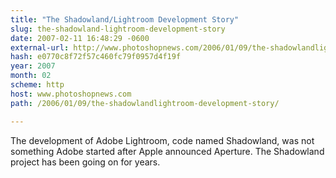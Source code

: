 ```yaml
---
title: "The Shadowland/Lightroom Development Story"
slug: the-shadowland-lightroom-development-story
date: 2007-02-11 16:48:29 -0600
external-url: http://www.photoshopnews.com/2006/01/09/the-shadowlandlightroom-development-story/
hash: e0770c8f72f57c460fc79f0957d4f19f
year: 2007
month: 02
scheme: http
host: www.photoshopnews.com
path: /2006/01/09/the-shadowlandlightroom-development-story/

---
```


The development of Adobe Lightroom, code named Shadowland, was not something Adobe started after Apple announced Aperture. The Shadowland project has been going on for years.
